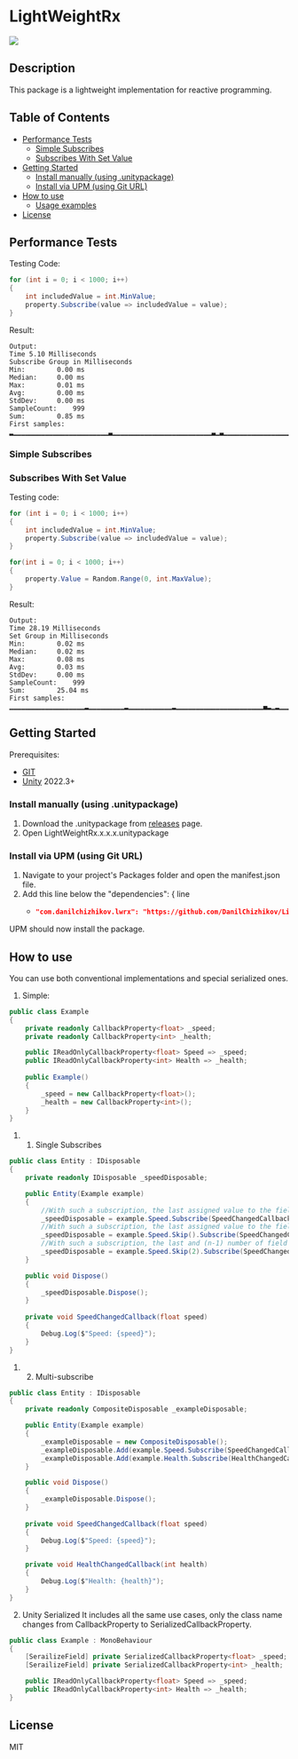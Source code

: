 # LightWeightRx
![](https://img.shields.io/badge/unity-2022.3+-000.svg)

## Description
This package is a lightweight implementation for reactive programming.

## Table of Contents
- [Performance Tests](#Performance-Tests)
    - [Simple Subscribes](#Simple-Subscribes) 
    - [Subscribes With Set Value](#Subscribes-With-Set-Value) 
- [Getting Started](#Getting-Started)
    - [Install manually (using .unitypackage)](#Install-manually-(using-.unitypackage))
    - [Install via UPM (using Git URL)](#Install-via-UPM-(using-Git-URL))
- [How to use](#How-to-use)
    - [Usage examples](#Usage-examples)
- [License](#License)

## Performance Tests
Testing Code:
```csharp
for (int i = 0; i < 1000; i++)
{
    int includedValue = int.MinValue;
    property.Subscribe(value => includedValue = value);
}
```
Result:
```
Output: 
Time 5.10 Milliseconds
Subscribe Group in Milliseconds
Min:		0.00 ms
Median:		0.00 ms
Max:		0.01 ms
Avg:		0.00 ms
StdDev:		0.00 ms
SampleCount:	999
Sum:		0.85 ms
First samples:	▂▁▁▁▁▁▁▁▁▁▁▁▁▁▁▁▁▁▁▁▁▁▁▁▁▃▁▁▁▁▁▁▁▁▁▁▁▁▁▁▁▁▁▁▁▁▁▁▁▁▁▃▁▃▁▁▁▁▁▁▁▁▁▁▁▁▁▁▁▁▁▁▃▁▁▁▁▁▁▁▁▄▁▁▁▃▁▁▁▁▁▁▁▁▁▁▁▁▁▁
```
### Simple Subscribes
### Subscribes With Set Value
Testing code:
```csharp
for (int i = 0; i < 1000; i++)
{
    int includedValue = int.MinValue;
    property.Subscribe(value => includedValue = value);
}

for(int i = 0; i < 1000; i++)
{
    property.Value = Random.Range(0, int.MaxValue);
}
```
Result:
```
Output: 
Time 28.19 Milliseconds
Set Group in Milliseconds
Min:		0.02 ms
Median:		0.02 ms
Max:		0.08 ms
Avg:		0.03 ms
StdDev:		0.00 ms
SampleCount:	999
Sum:		25.04 ms
First samples:	▁▁▁▁▁▁▁▁▁▁▁▁▁▁▁▁▁▁▁▂▁▁▁▁▁▁▁▁▁▂▁▁▁▁▁▁▁▁▁▁▁▂▁▁▁▁▁▁▁▁▁▁▁▁▁▁▁▁▁▁▁▁▁▁▄▂▁▂▁▁▁▁▁▁▁▁▁▁▁▁▁▁▁▁▁▁▁▁▁▁▁▁▁▁▁▁▁▁▁▁
```

## Getting Started
Prerequisites:
- [GIT](https://git-scm.com/downloads)
- [Unity](https://unity.com/releases/editor/archive) 2022.3+

### Install manually (using .unitypackage)
1. Download the .unitypackage from [releases](https://github.com/DanilChizhikov/LightWeightRx/releases/) page.
2. Open LightWeightRx.x.x.x.unitypackage

### Install via UPM (using Git URL)
1. Navigate to your project's Packages folder and open the manifest.json file.
2. Add this line below the "dependencies": { line
    - ```json title="Packages/manifest.json"
      "com.danilchizhikov.lwrx": "https://github.com/DanilChizhikov/LightWeightRx.git?path=Assets/LightWeightRx",
      ```
UPM should now install the package.

## How to use
You can use both conventional implementations and special serialized ones.
1) Simple:
```csharp
public class Example
{
    private readonly CallbackProperty<float> _speed;
    private readonly CallbackProperty<int> _health;

    public IReadOnlyCallbackProperty<float> Speed => _speed;
    public IReadOnlyCallbackProperty<int> Health => _health;
    
    public Example()
    {
        _speed = new CallbackProperty<float>();
        _health = new CallbackProperty<int>();
    }
}
```
1. 1. Single Subscribes
```csharp
public class Entity : IDisposable
{
    private readonly IDisposable _speedDisposable;

    public Entity(Example example)
    {
        //With such a subscription, the last assigned value to the field will be called immediately after the subscription
        _speedDisposable = example.Speed.Subscribe(SpeedChangedCallback);
        //With such a subscription, the last assigned value to the field will not be called immediately after the subscription
        _speedDisposable = example.Speed.Skip().Subscribe(SpeedChangedCallback);
        //With such a subscription, the last and (n-1) number of field updates will not be called in this case
        _speedDisposable = example.Speed.Skip(2).Subscribe(SpeedChangedCallback);
    }

    public void Dispose()
    {
        _speedDisposable.Dispose();
    }
    
    private void SpeedChangedCallback(float speed)
    {
        Debug.Log($"Speed: {speed}");
    }
}
```

1. 2. Multi-subscribe
```csharp
public class Entity : IDisposable
{
    private readonly CompositeDisposable _exampleDisposable;

    public Entity(Example example)
    {
        _exampleDisposable = new CompositeDisposable();
        _exampleDisposable.Add(example.Speed.Subscribe(SpeedChangedCallback));
        _exampleDisposable.Add(example.Health.Subscribe(HealthChangedCallback));
    }

    public void Dispose()
    {
        _exampleDisposable.Dispose();
    }
    
    private void SpeedChangedCallback(float speed)
    {
        Debug.Log($"Speed: {speed}");
    }

    private void HealthChangedCallback(int health)
    {
        Debug.Log($"Health: {health}");
    }
}
```
2) Unity Serialized
It includes all the same use cases, only the class name changes from CallbackProperty to SerializedCallbackProperty.
```csharp
public class Example : MonoBehaviour
{
    [SerailizeField] private SerializedCallbackProperty<float> _speed;
    [SerailizeField] private SerializedCallbackProperty<int> _health;

    public IReadOnlyCallbackProperty<float> Speed => _speed;
    public IReadOnlyCallbackProperty<int> Health => _health;
}
```

## License

MIT